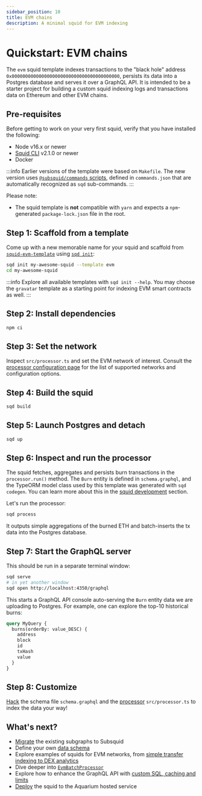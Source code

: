 ```yaml
---
sidebar_position: 10
title: EVM chains
description: A minimal squid for EVM indexing
---
```


# Quickstart: EVM chains

The `evm` squid template indexes transactions to the "black hole" address `0x0000000000000000000000000000000000000000`, persists its data into a Postgres database and serves it over a GraphQL API. It is intended to be a starter project for building a custom squid indexing logs and transactions data on Ethereum and other EVM chains.

## Pre-requisites

Before getting to work on your very first squid, verify that you have installed the following:

- Node v16.x or newer
- [Squid CLI](/squid-cli/installation) v2.1.0 or newer
- Docker

:::info
Earlier versions of the template were based on `Makefile`. The new version uses [`@subsquid/commands` scripts](https://github.com/subsquid/squid-sdk/tree/master/util/commands), defined in `commands.json` that are automatically recognized as `sqd` sub-commands.
:::

Please note:
- The squid template is **not** compatible with `yarn` and expects a `npm`-generated `package-lock.json` file in the root.

## Step 1: Scaffold from a template

Come up with a new memorable name for your squid and scaffold from [`squid-evm-template`](https://github.com/subsquid/squid-evm-template)
using [`sqd init`](/squid-cli/init):

```bash
sqd init my-awesome-squid --template evm
cd my-awesome-squid
```

:::info
Explore all available templates with `sqd init --help`. You may choose the `gravatar` template as a starting point for indexing EVM smart contracts as well.
:::

##  Step 2: Install dependencies

```bash
npm ci
```

## Step 3: Set the network

Inspect `src/processor.ts` and set the EVM network of interest. Consult the [processor configuration page](/evm-indexing/configuration) 
for the list of supported networks and configuration options.

## Step 4: Build the squid

```bash
sqd build
```

## Step 5: Launch Postgres and detach

```bash
sqd up
```

## Step 6: Inspect and run the processor

The squid fetches, aggregates and persists burn transactions in the `processor.run()` method. The `Burn` entity is defined in `schema.graphql`, and the TypeORM model class used by this template was generated with `sqd codegen`. You can learn more about this in the [squid development](/basics/squid-development) section.
 
Let's run the processor:
```bash
sqd process
```

It outputs simple aggregations of the burned ETH and batch-inserts the tx data into the Postgres database.

## Step 7: Start the GraphQL server

This should be run in a separate terminal window:
```bash
sqd serve
# in yet another window
sqd open http://localhost:4350/graphql
```

This starts a GraphQL API console auto-serving the `Burn` entity data we are uploading to Postgres. For example, one can explore the top-10 historical burns:

```graphql
query MyQuery {
  burns(orderBy: value_DESC) {
    address
    block
    id
    txHash
    value
  }
}
```

## Step 8: Customize

[Hack](/basics/schema-file) the schema file `schema.graphql` and the [processor](/evm-indexing) `src/processor.ts` to index the data your way!

## What's next?

- [Migrate](/migrate/migrate-subgraph) the existing subgraphs to Subsquid
- Define your own [data schema](/basics/schema-file)
- Explore examples of squids for EVM networks, from [simple transfer indexing to DEX analytics](/examples)
- Dive deeper into [`EvmBatchProcessor`](/evm-indexing)
- Explore how to enhance the GraphQL API with [custom SQL, caching and limits](/graphql-api)
- [Deploy](/deploy-squid) the squid to the Aquarium hosted service
